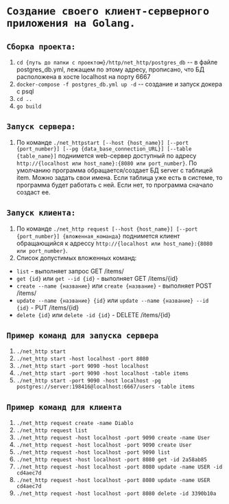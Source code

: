 # `Создание своего клиент-серверного приложения на Golang.`

## `Сборка проекта:`
1) `cd {путь до папки с проектом}/http/net_http/postgres_db` -- в файле postgres_db.yml, лежащем по этому адресу, прописано, что БД расположена в хосте localhost на порту 6667
2) `docker-compose -f postgres_db.yml up -d` -- создание и запуск докера с psql
3) `cd ..`
4) `go build`

## `Запуск сервера:`
1) По команде `./net_httpstart [--host {host_name}] [--port {port_number}] [--pg {data_base_connection_URL}] [--table {table_name}]` поднимется web-сервер доступный по адресу `http://{localhost или host_name}:{8080 или port_number}`. По умолчанию программа обращается/создает БД server с таблицей item. Можно задать свои имена. Если таблица уже есть в системе, то программа будет работать с ней. Если нет, то программа сначало создаст ее.

## `Запуск клиента:`
1) По команде `./net_http request [--host {host_name}] [--port {port_number}] {вложенная_команда}` поднимется клиент обращающийся к адрессу `http://{localhost или host_name}:{8080 или port_number}`.
2) Список допустимых вложенных команд:
  - `list` - выполняет запрос GET /items/
  - `get {id}` или `get --id {id}` - выполняет GET /items/{id}
  - `create --name {название}` или `create {название}`  - выполняет POST /items/
  - `update --name {название} {id}` или `update --name {название} --id {id}` - PUT /items/{id}
  - `delete {id}` или `delete -id {id}` - DELETE /items/{id}

## `Пример команд для запуска сервера`
1) `./net_http start` 
2) `./net_http start -host localhost -port 8080`
3) `./net_http start -port 9090 -host localhost`
3) `./net_http start -port 9090 -host localhost -table items`
3) `./net_http start -port 9090 -host localhost -pg postgres://server:198416@localhost:6667/users -table items`

## `Пример команд для клиента`
1) `./net_http request create -name Diablo`
2) `./net_http request list `
3) `./net_http request -host localhost -port 9090 create -name User`
4) `./net_http request -host localhost -port 9090 create User`
5) `./net_http request -host localhost -port 9090 list`
6) `./net_http request -host localhost -port 8080 get -id 2a58ab85`
7) `./net_http request -host localhost -port 8080 update -name USER -id cd4aec7d`
8) `./net_http request -host localhost -port 8080 update -name USER cd4aec7d`
9) `./net_http request -host localhost -port 8080 delete -id 3390b10a`
